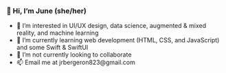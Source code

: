<h3>👋 Hi, I’m June (she/her)</h3>
<ul>
  <li>👀 I’m interested in UI/UX design, data science, augmented & mixed reality, and machine learning</li>
  <li>🌱 I’m currently learning web development (HTML, CSS, and JavaScript) and some Swift & SwiftUI</li>
  <li>💞️ I’m not currently looking to collaborate</li>
  <li>📫 Email me at jrbergeron823@gmail.com</li>
</ul>
<!---
juneb125/juneb125 is a ✨ special ✨ repository because its `README.md` (this file) appears on your GitHub profile.
You can click the Preview link to take a look at your changes.
--->
